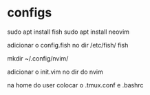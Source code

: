 # configs


sudo apt install fish 
sudo apt install neovim

adicionar o config.fish no dir /etc/fish/
fish

mkdir ~/.config/nvim/

adicionar o init.vim no dir do nvim

na home do user colocar o .tmux.conf e .bashrc 
